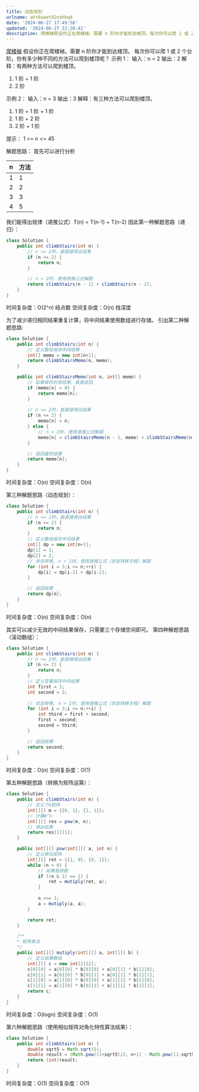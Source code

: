 ```yaml
---
title: 动态规划
urlname: aht6aaet92nohbq4
date: '2024-06-27 17:49:56'
updated: '2024-06-27 22:28:42'
description: 爬楼梯假设你正在爬楼梯。需要 n 阶你才能到达楼顶。每次你可以爬 1 或 2 个台阶。你有多少种不同的方法可以爬到楼顶呢？示例 1：输入：n = 2输出：2解释：有两种方法可以爬到楼顶。1 阶 + 1 阶2 阶 示例 2：输入：n = 3输出：3解释：有三种方法可以爬到楼顶。1 阶 + 1 阶...
---
```

[爬楼梯](https://leetcode.cn/problems/climbing-stairs)
假设你正在爬楼梯。需要 n 阶你才能到达楼顶。
每次你可以爬 1 或 2 个台阶。你有多少种不同的方法可以爬到楼顶呢？
示例 1：
输入：n = 2
输出：2
解释：有两种方法可以爬到楼顶。

   1. 1 阶 + 1 阶
   2. 2 阶 

示例 2：
输入：n = 3
输出：3
解释：有三种方法可以爬到楼顶。

   1. 1 阶 + 1 阶 + 1 阶
   2. 1 阶 + 2 阶
   3. 2 阶 + 1 阶

提示：
1 <= n <= 45

解题思路：
首先可以进行分析

| n | 方法 |
| --- | --- |
| 1 | 1 |
| 2 | 2 |
| 3 | 3 |
| 4 | 5 |

我们能得出规律（递推公式）T(n) = T(n-1) + T(n-2)
因此第一种解题思路（递归）：
```java
class Solution {
    public int climbStairs(int n) {
        // n <= 2时，能直接得出结果
        if (n <= 2) {
            return n;
        }

        // n > 2时，使用递推公式解题
        return climbStairs(n - 1) + climbStairs(n - 2);
    }    
}
```
时间复杂度：O(2^n) 结点数
空间复杂度：O(n) 栈深度

为了减少递归相同结果重复计算，将中间结果使用数组进行存储。
引出第二种解题思路:
```java
class Solution {
    public int climbStairs(int n) {
        // 定义数组保存中间结果
        int[] memo = new int[n+1];
        return climbStairsMemo(n, memo);        
    }    

    public int climbStairsMemo(int n, int[] memo) {
        // 如果保存的有结果，直接返回
        if (memo[n] > 0) {
            return memo[n];
        }
        
        // n <= 2时，能直接得出结果
        if (n <= 2) {
            memo[n] = n;
        } else {
            // n > 2时，使用递推公式解题
            memo[n] = climbStairsMemo(n - 1, memo) + climbStairsMemo(n - 2, memo);
        }

        // 返回最终结果
        return memo[n];
    }
}
```
时间复杂度：O(n)
空间复杂度：O(n)

第三种解题思路（动态规划）：
```java
class Solution {
    public int climbStairs(int n) {
        // n <= 2时，能直接得出结果
        if (n <= 2) {
            return n;
        }
        // 定义数组保存中间结果
        int[] dp = new int[n+1];
        dp[1] = 1;
        dp[2] = 2;
        // 状态转移, n > 2时，使用递推公式（状态转移方程）解题
        for (int i = 3;i <= n;++i) {
            dp[i] = dp[i-1] + dp[i-2];
        }

        // 返回结果
        return dp[n];
    }    
}
```
时间复杂度：O(n)
空间复杂度：O(n)

其实可以减少无效的中间结果保存，只需要三个存储空间即可。
第四种解题思路（滚动数组）：
```java
class Solution {
    public int climbStairs(int n) {
        // n <= 2时，能直接得出结果
        if (n <= 2) {
            return n;
        }
        // 定义变量保存中间结果
        int first = 1;
        int second = 2;
        
        // 状态转移, n > 2时，使用递推公式（状态转移方程）解题
        for (int i = 3;i <= n;++i) {
            int third = first + second;
            first = second;
            second = third;
        }

        // 返回结果
        return second;
    }    
}
```
时间复杂度：O(n)
空间复杂度：O(1)

第五种解题思路（转换为矩阵运算）：
```java
class Solution {
    public int climbStairs(int n) {
        // 定义了m矩阵
        int[][] m = {{0, 1}, {1, 1}};
        // 计算m^n
        int[][] res = pow(m, n);
        // 得出结果
        return res[1][1];
    }

    public int[][] pow(int[][] a, int n) {
        // 定义单位矩阵
        int[][] ret = {{1, 0}, {0, 1}};
        while (n > 0) {
            // 如果是奇数
            if ((n & 1) == 1) {
                ret = mutiply(ret, a);
            }
            
            n >>= 1;
            a = mutiply(a, a);
        }

        return ret;
    }

    /**
    * 矩阵乘法
    */
    public int[][] mutiply(int[][] a, int[][] b) {
        // 定义结果数组
        int[][] c = new int[2][2];
        c[0][0] = a[0][0] * b[0][0] + a[0][1] * b[1][0];
        c[0][1] = a[0][0] * b[0][1] + a[0][1] * b[1][1];
        c[1][0] = a[1][0] * b[0][0] + a[1][1] * b[1][0];
        c[1][1] = a[1][0] * b[0][1] + a[1][1] * b[1][1];
        return c;
    }
}
```
时间复杂度：O(logn)
空间复杂度：O(1)

第六种解题思路（使用相似矩阵对角化特性算法结果）：
```java
class Solution {
    public int climbStairs(int n) {
        double sqrt5 = Math.sqrt(5);
        double result = (Math.pow((1+sqrt5)/2, n+1) - Math.pow((1-sqrt5)/2, n+1)) / sqrt5;
        return (int)result;
    }
}
```
时间复杂度：O(1)
空间复杂度：O(1)
